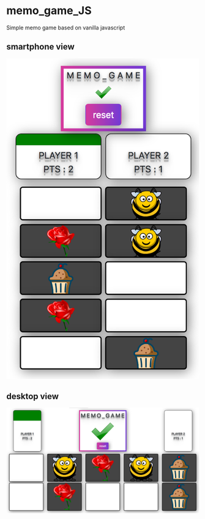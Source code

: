 # memo_game_JS
Simple memo game based on vanilla javascript

## smartphone view

![smartphone view](./docs/img/smartphone.png)

## desktop view

![desktop view](./docs/img/desktop.png)
